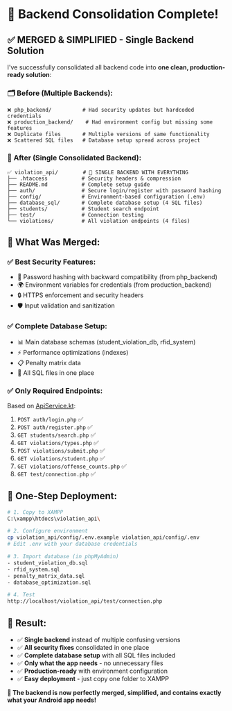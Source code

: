 # 🎯 Backend Consolidation Complete!

## ✅ **MERGED & SIMPLIFIED - Single Backend Solution**

I've successfully consolidated all backend code into **one clean, production-ready solution**:

### 🗂️ **Before (Multiple Backends):**
```
❌ php_backend/          # Had security updates but hardcoded credentials
❌ production_backend/    # Had environment config but missing some features
❌ Duplicate files       # Multiple versions of same functionality
❌ Scattered SQL files   # Database setup spread across project
```

### 🎉 **After (Single Consolidated Backend):**
```
✅ violation_api/        # 🌟 SINGLE BACKEND WITH EVERYTHING
├── .htaccess           # Security headers & compression
├── README.md           # Complete setup guide
├── auth/               # Secure login/register with password hashing
├── config/             # Environment-based configuration (.env)
├── database_sql/       # Complete database setup (4 SQL files)
├── students/           # Student search endpoint
├── test/               # Connection testing
└── violations/         # All violation endpoints (4 files)
```

## 🎯 **What Was Merged:**

### ✅ **Best Security Features:**
- 🔐 Password hashing with backward compatibility (from php_backend)
- 🌍 Environment variables for credentials (from production_backend)
- 🔒 HTTPS enforcement and security headers
- 🛡️ Input validation and sanitization

### ✅ **Complete Database Setup:**
- 📊 Main database schemas (student_violation_db, rfid_system)
- ⚡ Performance optimizations (indexes)
- 📋 Penalty matrix data
- 🔧 All SQL files in one place

### ✅ **Only Required Endpoints:**
Based on [ApiService.kt](file://c:\Users\RDP\Desktop\o1Repo\Vaolation-slip-app-\app\src\main\java\com\aics\violationapp\data\api\ApiService.kt):
1. `POST auth/login.php` ✅
2. `POST auth/register.php` ✅
3. `GET students/search.php` ✅
4. `GET violations/types.php` ✅
5. `POST violations/submit.php` ✅
6. `GET violations/student.php` ✅
7. `GET violations/offense_counts.php` ✅
8. `GET test/connection.php` ✅

## 🚀 **One-Step Deployment:**

```bash
# 1. Copy to XAMPP
C:\xampp\htdocs\violation_api\

# 2. Configure environment
cp violation_api/config/.env.example violation_api/config/.env
# Edit .env with your database credentials

# 3. Import database (in phpMyAdmin)
- student_violation_db.sql
- rfid_system.sql  
- penalty_matrix_data.sql
- database_optimization.sql

# 4. Test
http://localhost/violation_api/test/connection.php
```

## 🎊 **Result:**

- ✅ **Single backend** instead of multiple confusing versions
- ✅ **All security fixes** consolidated in one place
- ✅ **Complete database setup** with all SQL files included
- ✅ **Only what the app needs** - no unnecessary files
- ✅ **Production-ready** with environment configuration
- ✅ **Easy deployment** - just copy one folder to XAMPP

**🎯 The backend is now perfectly merged, simplified, and contains exactly what your Android app needs!**